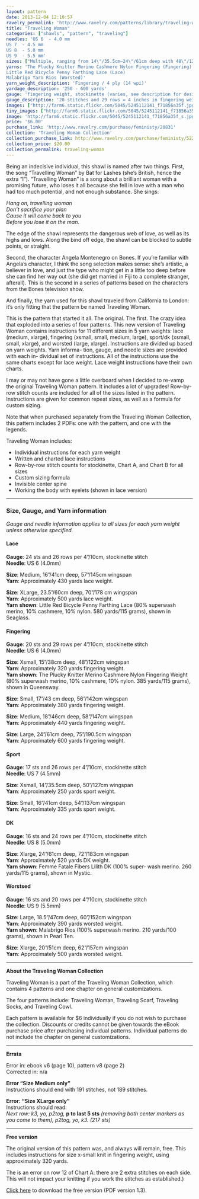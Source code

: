 ```yaml
---
layout: pattern
date: 2013-12-04 12:10:57
ravelry_permalink: 'http://www.ravelry.com/patterns/library/traveling-woman'
title: "Traveling Woman"
categories: ["shawls", "pattern", "traveling"]
needles: 'US 6  - 4.0 mm
US 7  - 4.5 mm
US 8  - 5.0 mm
US 9  - 5.5 mm'
sizes: ["Multiple, ranging from 14\"/35.5cm–24\"/61cm deep with 48\"/122cm–72\"/183cm wingspan"]
yarns: 'The Plucky Knitter Merino Cashmere Nylon Fingering (Fingering)
Little Red Bicycle Penny Farthing Lace (Lace)
Malabrigo Yarn Rios (Worsted)'
yarn_weight_description: 'Fingering / 4 ply (14 wpi)'
yardage_description: '250 - 600 yards'
gauge: 'fingering weight, stockinette (varies, see description for desired yarn weight)'
gauge_description: '20 stitches and 29 rows = 4 inches in fingering weight, stockinette (varies, see description for desired yarn weight)'
images: ["http://farm6.static.flickr.com/5045/5245112141_f71856a35f.jpg", "http://farm5.static.flickr.com/4068/4417359752_99ec78c34e.jpg", "http://farm6.static.flickr.com/5214/5387592929_c8d5c172ed.jpg", "http://farm6.static.flickr.com/5041/5245112655_177887c731.jpg", "http://farm6.static.flickr.com/5166/5245714312_0d213480fa.jpg", "http://farm6.static.flickr.com/5020/5387592585_ca22e5bda7.jpg", "http://farm6.static.flickr.com/5055/5387592881_f7706dfde0.jpg", "http://farm6.static.flickr.com/5259/5388198632_d9e713637e.jpg"]
tiny_images: ["http://farm6.static.flickr.com/5045/5245112141_f71856a35f_s.jpg", "http://farm5.static.flickr.com/4068/4417359752_99ec78c34e_s.jpg", "http://farm6.static.flickr.com/5214/5387592929_c8d5c172ed_s.jpg", "http://farm6.static.flickr.com/5041/5245112655_177887c731_s.jpg", "http://farm6.static.flickr.com/5166/5245714312_0d213480fa_s.jpg", "http://farm6.static.flickr.com/5020/5387592585_ca22e5bda7_s.jpg", "http://farm6.static.flickr.com/5055/5387592881_f7706dfde0_s.jpg", "http://farm6.static.flickr.com/5259/5388198632_d9e713637e_s.jpg"]
image: 'http://farm6.static.flickr.com/5045/5245112141_f71856a35f_s.jpg'
price: '$6.00'
purchase_link: 'http://www.ravelry.com/purchase/feministy/20831'
collection: 'Traveling Woman Collection'
collection_purchase_link: http://www.ravelry.com/purchase/feministy/52290 
collection_price: $20.00 
collection_permalink: traveling-woman 
---
```

<p>Being an indecisive individual, this shawl is named after two things. First, the song &#8220;Travelling Woman&#8221; by Bat for Lashes (she&#8217;s British, hence the extra &#8220;l&#8221;). &#8220;Travelling Woman&#8221; is a song about a brilliant woman with a promising future, who loses it all because she fell in love with a man who had too much potential, and not enough substance. She sings:</p>

<p><em>Hang on, travelling woman <br />Don’t sacrifice your plan <br />Cause it will come back to you <br />Before you lose it on the man.</em></p>

<p>The edge of the shawl represents the dangerous web of love, as well as its highs and lows. Along the bind off edge, the shawl can be blocked to subtle points, or straight.</p>

<p>Second, the character Angela Montenegro on Bones. If you&#8217;re familiar with Angela&#8217;s character, I think the song selection makes sense: she&#8217;s artistic, a believer in love, and just the type who might get in a little too deep before she can find her way out (she did get married in Fiji to a complete stranger, afterall). This is the second in a series of patterns based on the characters from the Bones television show.</p>

<p>And finally, the yarn used for this shawl traveled from California to London: it&#8217;s only fitting that the pattern be named Traveling Woman.</p>

<p>This is the pattern that started it all. The original. The first. The crazy idea that exploded into a series of four patterns. This new version of Traveling Woman contains instructions for 11 different sizes in 5 yarn weights: lace (medium, xlarge), fingering (xsmall, small, medium, large), sport/dk (xsmall, small, xlarge), and worsted (large, xlarge). Instructions are divided up based on yarn weights. Yarn informa- tion, gauge, and needle sizes are provided with each in- dividual set of instructions. All of the instructions use the same charts except for lace weight. Lace weight instructions have their own charts.</p>

<p>I may or may not have gone a little overboard when I decided to re-vamp the original Traveling Woman pattern. It includes a lot of upgrades! Row-by-row stitch counts are included for all of the sizes listed in the pattern. Instructions are given for common repeat sizes, as well as a formula for custom sizing.</p>

<p>Note that when purchased separately from the Traveling Woman Collection, this pattern includes 2 PDFs: one with the pattern, and one with the legends.</p>

<p>Traveling Woman includes:</p>

<ul>
<li>Individual instructions for each yarn weight</li>

<li>Written and charted lace instructions</li>

<li>Row-by-row stitch counts for stockinette, Chart A, and Chart B for all sizes</li>

<li>Custom sizing formula</li>

<li>Invisible center spine</li>

<li>Working the body with eyelets (shown in lace version)</li>
</ul>
<hr />
<h3 id='size_gauge_and_yarn_information'>Size, Gauge, and Yarn information</h3>

<p><em>Gauge and needle information applies to all sizes for each yarn weight unless otherwise specified.</em></p>

<h4 id='lace'>Lace</h4>

<p><strong>Gauge</strong>: 24 sts and 26 rows per 4&#8221;/10cm, stockinette stitch <br /><strong>Needle</strong>: US 6 (4.0mm)</p>

<p><strong>Size</strong>: Medium, 16&#8221;/41cm deep, 57&#8221;/145cm wingspan <br /><strong>Yarn</strong>: Approximately 430 yards lace weight.</p>

<p><strong>Size</strong>: XLarge, 23.5&#8221;/60cm deep, 70&#8221;/178 cm wingspan <br /><strong>Yarn</strong>: Approximately 500 yards lace weight. <br /><strong>Yarn</strong> <strong>shown</strong>: Little Red Bicycle Penny Farthing Lace (80% superwash merino, 10% cashmere, 10% nylon. 580 yards/115 grams), shown in Seaglass.</p>

<h4 id='fingering'>Fingering</h4>

<p><strong>Gauge</strong>: 20 sts and 29 rows per 4&#8221;/10cm, stockinette stitch <br /><strong>Needle</strong>: US 6 (4.0mm)</p>

<p><strong>Size</strong>: Xsmall, 15&#8221;/38cm deep, 48&#8221;/122cm wingspan <br /><strong>Yarn</strong>: Approximately 320 yards fingering weight. <br /><strong>Yarn shown</strong>: The Plucky Knitter Merino Cashmere Nylon Fingering Weight (80% superwash merino, 10% cashmere, 10% nylon. 385 yards/115 grams), shown in Queensway.</p>

<p><strong>Size</strong>: Small, 17&#8221;/43 cm deep, 56&#8221;/142cm wingspan <br /><strong>Yarn</strong>: Approximately 380 yards fingering weight.</p>

<p><strong>Size</strong>: Medium, 18&#8221;/46cm deep, 58&#8221;/147cm wingspan <br /><strong>Yarn</strong>: Approximately 440 yards fingering weight.</p>

<p><strong>Size</strong>: Large, 24&#8221;/61cm deep, 75&#8221;/190.5cm wingspan <br /><strong>Yarn</strong>: Approximately 600 yards fingering weight.</p>

<h4 id='sport'>Sport</h4>

<p><strong>Gauge</strong>: 17 sts and 26 rows per 4&#8221;/10cm, stockinette stitch <br /><strong>Needle</strong>: US 7 (4.5mm)</p>

<p><strong>Size</strong>: Xsmall, 14&#8221;/35.5cm deep, 50&#8221;/127cm wingspan <br /><strong>Yarn</strong>: Approximately 250 yards sport weight.</p>

<p><strong>Size</strong>: Small, 16&#8221;/41cm deep, 54&#8221;/137cm wingspan <br /><strong>Yarn</strong>: Approximately 335 yards sport weight.</p>

<h4 id='dk'>DK</h4>

<p><strong>Gauge</strong>: 16 sts and 24 rows per 4&#8221;/10cm, stockinette stitch <br /><strong>Needle</strong>: US 8 (5.0mm)</p>

<p><strong>Size</strong>: Xlarge, 24&#8221;/61cm deep, 72&#8221;/183cm wingspan <br /><strong>Yarn</strong>: Approximately 520 yards DK weight. <br /><strong>Yarn shown</strong>: Femme Fatale Fibers Lilith DK (100% super- wash merino. 260 yards/115 grams), shown in Mystic.</p>

<h4 id='worstsed'>Worstsed</h4>

<p><strong>Gauge</strong>: 16 sts and 20 rows per 4&#8221;/10cm, stockinette stitch <br /><strong>Needle</strong>: US 9 (5.5mm)</p>

<p><strong>Size</strong>: Large, 18.5&#8221;/47cm deep, 60&#8221;/152cm wingspan <br /><strong>Yarn</strong>: Approximately 390 yards worsted weight. <br /><strong>Yarn shown</strong>: Malabrigo Rios (100% superwash merino. 210 yards/100 grams), shown in Pearl Ten.</p>

<p><strong>Size</strong>: Xlarge, 20&#8221;/51cm deep, 62&#8221;/157cm wingspan <br /><strong>Yarn</strong>: Approximately 500 yards worsted weight.</p>
<hr />
<p><strong>About the Traveling Woman Collection</strong></p>

<p>Traveling Woman is a part of the Traveling Woman Collection, which contains 4 patterns and one chapter on general customizations.</p>

<p>The four patterns include: Traveling Woman, Traveling Scarf, Traveling Socks, and Traveling Cowl.</p>

<p>Each pattern is available for $6 individually if you do not wish to purchase the collection. Discounts or credits cannot be given towards the eBook purchase price after purchasing individual patterns. Individual patterns do not include the chapter on general customizations.</p>
<hr />
<p><strong>Errata</strong></p>

<p>Error in: ebook v6 (page 10), pattern v8 (page 2) <br />Corrected in: n/a</p>

<p><strong>Error &#8220;Size Medium only&#8221;</strong> <br />Instructions should end with 191 stitches, not 189 stitches.</p>

<p><strong>Error: &#8220;Size XLarge only&#8221;</strong> <br />Instructions should read: <br /><em>Next row: k3, yo, p2tog,</em> <strong>p to last 5 sts</strong> <em>(removing both center markers as you come to them), p2tog, yo, k3. (217 sts)</em></p>
<hr />
<p><strong>Free version</strong></p>

<p>The original version of this pattern was, and always will remain, free. This includes instructions for size x-small knit in fingering weight, using approximately 320 yards.</p>

<p>The is an error on row 12 of Chart A: there are 2 extra stitches on each side. This will not impact your knitting if you work the stitches as established.)</p>

<p><a href='http://dl.dropbox.com/u/2135660/TravelingWoman-v1point3.pdf'>Click here</a> to download the free version (PDF version 1.3).</p>